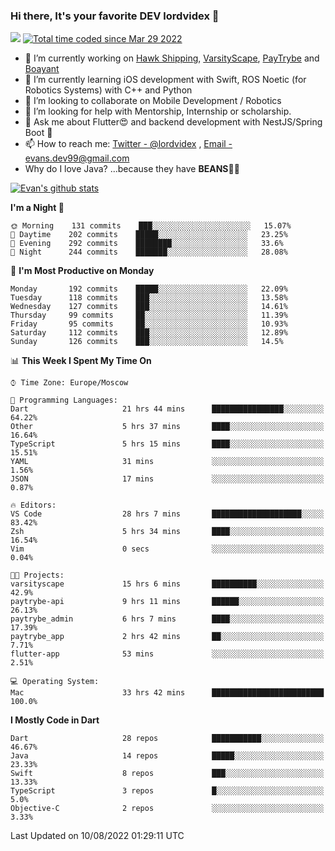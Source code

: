 ### Hi there, It's your favorite DEV lordvidex 👋
<img src="https://komarev.com/ghpvc/?username=lordvidex&label=Views&color=blue&style=plastic" /> <a href="https://wakatime.com/@0e56db35-d16b-410a-acc0-4085055304bf"><img src="https://wakatime.com/badge/user/0e56db35-d16b-410a-acc0-4085055304bf.svg" alt="Total time coded since Mar 29 2022" /></a>
<!--
**lordvidex/lordvidex** is a ✨ _special_ ✨ repository because its `README.md` (this file) appears on your GitHub profile.
Here are some ideas to get you started:
-->

- 🔭 I’m currently working on [Hawk Shipping](https://hawkshipping.com), [VarsityScape](https://varsityscape.com), [PayTrybe](https://www.paytrybe.com) and [Boayant](https://www.github.com/boayant-dev)
- 🌱 I’m currently learning iOS development with Swift, ROS Noetic (for Robotics Systems) with C++ and Python
- 👯 I’m looking to collaborate on Mobile Development / Robotics
- 🤔 I’m looking for help with Mentorship, Internship or scholarship.
- 💬 Ask me about Flutter😍 and backend development with NestJS/Spring Boot 🔮
- 📫 How to reach me: [Twitter - @lordvidex](https://twitter.com/lordvidex) , [Email - evans.dev99@gmail.com](mailto:evans.dev99@gmail.com?body=Hello%20Evans,)
- Why do I love Java? ...because they have **BEANS**🤤😋

<div>
<!-- <a href="https://github.com/lordvidex">
  <img src="https://github-readme-stats.vercel.app/api/top-langs/?username=lordvidex&theme=light" />
</a>    -->
<!-- [![Top Langs](https://github-readme-stats.vercel.app/api/top-langs/?username=lordvidex)](https://github.com/lordvidex/)  -->

<a href="https://github.com/lordvidex">
 <img src="https://github-readme-stats.vercel.app/api?username=lordvidex&show_icons=true&theme=light&line_height=27" alt="Evan's github stats"/>
</a>
</div>


<!--
  <a href="https://github.com/iampawan/FlutterExampleApps">
    <img align="center" src="https://github-readme-stats.vercel.app/api/pin/?username=iampawan&repo=FlutterExampleApps&theme=light" />

  </a>
  <a href="https://github.com/iampawan/VelocityX">
   <img align="center" src="https://github-readme-stats.vercel.app/api/pin/?username=iampawan&repo=VelocityX&theme=light" />
  </a>
-->
<!--START_SECTION:waka-->
**I'm a Night 🦉** 

```text
🌞 Morning    131 commits    ███░░░░░░░░░░░░░░░░░░░░░░   15.07% 
🌆 Daytime    202 commits    █████░░░░░░░░░░░░░░░░░░░░   23.25% 
🌃 Evening    292 commits    ████████░░░░░░░░░░░░░░░░░   33.6% 
🌙 Night      244 commits    ███████░░░░░░░░░░░░░░░░░░   28.08%

```
📅 **I'm Most Productive on Monday** 

```text
Monday       192 commits    █████░░░░░░░░░░░░░░░░░░░░   22.09% 
Tuesday      118 commits    ███░░░░░░░░░░░░░░░░░░░░░░   13.58% 
Wednesday    127 commits    ███░░░░░░░░░░░░░░░░░░░░░░   14.61% 
Thursday     99 commits     ██░░░░░░░░░░░░░░░░░░░░░░░   11.39% 
Friday       95 commits     ██░░░░░░░░░░░░░░░░░░░░░░░   10.93% 
Saturday     112 commits    ███░░░░░░░░░░░░░░░░░░░░░░   12.89% 
Sunday       126 commits    ███░░░░░░░░░░░░░░░░░░░░░░   14.5%

```


📊 **This Week I Spent My Time On** 

```text
⌚︎ Time Zone: Europe/Moscow

💬 Programming Languages: 
Dart                     21 hrs 44 mins      ████████████████░░░░░░░░░   64.22% 
Other                    5 hrs 37 mins       ████░░░░░░░░░░░░░░░░░░░░░   16.64% 
TypeScript               5 hrs 15 mins       ████░░░░░░░░░░░░░░░░░░░░░   15.51% 
YAML                     31 mins             ░░░░░░░░░░░░░░░░░░░░░░░░░   1.56% 
JSON                     17 mins             ░░░░░░░░░░░░░░░░░░░░░░░░░   0.87%

🔥 Editors: 
VS Code                  28 hrs 7 mins       ████████████████████░░░░░   83.42% 
Zsh                      5 hrs 34 mins       ████░░░░░░░░░░░░░░░░░░░░░   16.54% 
Vim                      0 secs              ░░░░░░░░░░░░░░░░░░░░░░░░░   0.04%

🐱‍💻 Projects: 
varsityscape             15 hrs 6 mins       ██████████░░░░░░░░░░░░░░░   42.9% 
paytrybe-api             9 hrs 11 mins       ██████░░░░░░░░░░░░░░░░░░░   26.13% 
paytrybe_admin           6 hrs 7 mins        ████░░░░░░░░░░░░░░░░░░░░░   17.39% 
paytrybe_app             2 hrs 42 mins       ██░░░░░░░░░░░░░░░░░░░░░░░   7.71% 
flutter-app              53 mins             ░░░░░░░░░░░░░░░░░░░░░░░░░   2.51%

💻 Operating System: 
Mac                      33 hrs 42 mins      █████████████████████████   100.0%

```

**I Mostly Code in Dart** 

```text
Dart                     28 repos            ███████████░░░░░░░░░░░░░░   46.67% 
Java                     14 repos            █████░░░░░░░░░░░░░░░░░░░░   23.33% 
Swift                    8 repos             ███░░░░░░░░░░░░░░░░░░░░░░   13.33% 
TypeScript               3 repos             █░░░░░░░░░░░░░░░░░░░░░░░░   5.0% 
Objective-C              2 repos             ░░░░░░░░░░░░░░░░░░░░░░░░░   3.33%

```



 Last Updated on 10/08/2022 01:29:11 UTC
<!--END_SECTION:waka-->
